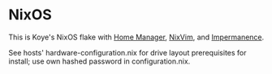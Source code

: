 # NixOS

This is Koye's NixOS flake with [Home Manager](https://www.github.com/nix-community/home-manager), [NixVim](https://github.com/nix-community/nixvim), and [Impermanence](https://www.github.com/nix-community/impermanence).

See hosts' hardware-configuration.nix for drive layout prerequisites for install; use own hashed password in configuration.nix.
